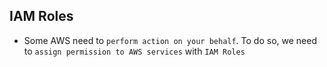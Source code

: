 ## IAM Roles

- Some AWS need to `perform action on your behalf`. To do so, we need to `assign permission to AWS services` with `IAM Roles`
